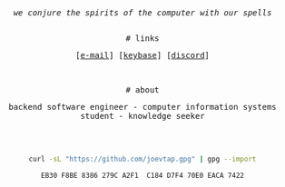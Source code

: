 <div align="center">

<pre><i>we conjure the spirits of the computer with our spells</i></pre>

<h2></h2>

<samp># links</samp>

<p align="center">
    <samp>
      [<a href="mailto:joelvtorres2024@gmail.com">e-mail</a>]
      [<a href="https://keybase.io/joevtap0">keybase</a>]
      [<a href="https://discord.com/channels/@me/227557274091126785">discord</a>]
    </samp>
</p>

<br>

<samp># about</samp>

<samp>backend software engineer - computer information systems student - knowledge seeker</samp>

<h2></h2><br>

```sh
curl -sL "https://github.com/joevtap.gpg" | gpg --import
```

```console
EB30 F8BE 8386 279C A2F1  C184 D7F4 70E0 EACA 7422
```
</div>

